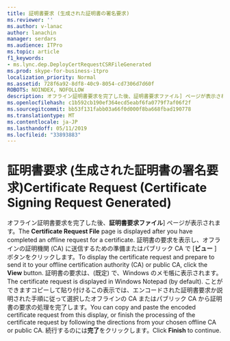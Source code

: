 ```yaml
---
title: 証明書要求 (生成された証明書の署名要求)
ms.reviewer: ''
ms.author: v-lanac
author: lanachin
manager: serdars
ms.audience: ITPro
ms.topic: article
f1_keywords:
- ms.lync.dep.DeployCertRequestCSRFileGenerated
ms.prod: skype-for-business-itpro
localization_priority: Normal
ms.assetid: 728f6a92-8df8-40c9-8054-cd7306d7d60f
ROBOTS: NOINDEX, NOFOLLOW
description: オフライン証明書要求を完了した後、証明書要求ファイル] ページが表示されます。 証明書の要求を表示し、オフラインの証明機関 (CA) に送信するための準備またはパブリック CA で [ビュー] ボタンをクリックします。 証明書の要求は、(既定) で、Windows のメモ帳に表示されます。 ことができますコピーして貼り付けるこの表示では、エンコードされた証明書要求か説明された手順に従って選択したオフラインの CA またはパブリック CA から証明書の要求の処理を完了します。 続行するには、[完了] をクリックします。
ms.openlocfilehash: c1b592cb190ef364ecd5eabf6fa0779f7af06f2f
ms.sourcegitcommit: bb53f131fabb03a66f0d000f8ba668fbad190778
ms.translationtype: MT
ms.contentlocale: ja-JP
ms.lasthandoff: 05/11/2019
ms.locfileid: "33893883"
---
```

# <a name="certificate-request-certificate-signing-request-generated"></a><span data-ttu-id="6a3dd-107">証明書要求 (生成された証明書の署名要求)</span><span class="sxs-lookup"><span data-stu-id="6a3dd-107">Certificate Request (Certificate Signing Request Generated)</span></span>
 
<span data-ttu-id="6a3dd-108">オフライン証明書要求を完了した後、**証明書要求ファイル**] ページが表示されます。</span><span class="sxs-lookup"><span data-stu-id="6a3dd-108">The **Certificate Request File** page is displayed after you have completed an offline request for a certificate.</span></span> <span data-ttu-id="6a3dd-109">証明書の要求を表示し、オフラインの証明機関 (CA) に送信するための準備またはパブリック CA で [**ビュー** ] ボタンをクリックします。</span><span class="sxs-lookup"><span data-stu-id="6a3dd-109">To display the certificate request and prepare to send it to your offline certification authority (CA) or public CA, click the **View** button.</span></span> <span data-ttu-id="6a3dd-110">証明書の要求は、(既定) で、Windows のメモ帳に表示されます。</span><span class="sxs-lookup"><span data-stu-id="6a3dd-110">The certificate request is displayed in Windows Notepad (by default).</span></span> <span data-ttu-id="6a3dd-111">ことができますコピーして貼り付けるこの表示では、エンコードされた証明書要求か説明された手順に従って選択したオフラインの CA またはパブリック CA から証明書の要求の処理を完了します。</span><span class="sxs-lookup"><span data-stu-id="6a3dd-111">You can copy and paste the encoded certificate request from this display, or finish the processing of the certificate request by following the directions from your chosen offline CA or public CA.</span></span> <span data-ttu-id="6a3dd-112">続行するのには**完了**をクリックします。</span><span class="sxs-lookup"><span data-stu-id="6a3dd-112">Click **Finish** to continue.</span></span>
  

